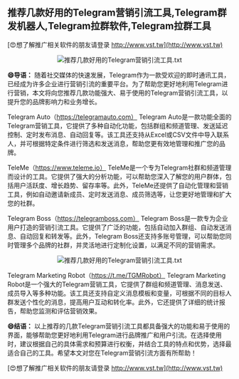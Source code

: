 ## **推荐几款好用的Telegram营销引流工具,Telegram群发机器人,Telegram拉群软件,Telegram拉群工具**

[😍想了解推广相关软件的朋友请登录 http://www.vst.tw](http://www.vst.tw)

 <center><img src="https://vst.tw/MP4/tuiguang/png/1.png" alt="推荐几款好用的Telegram营销引流工具.txt"></center>

**😄导语：**
随着社交媒体的快速发展，Telegram作为一款受欢迎的即时通讯工具，已经成为许多企业进行营销引流的重要平台。为了帮助您更好地利用Telegram进行营销，本文将向您推荐几款功能强大、易于使用的Telegram营销引流工具，以提升您的品牌影响力和业务增长。

Telegram Auto（https://telegramauto.com）
Telegram Auto是一款功能全面的Telegram营销工具，它提供了多种自动化功能，包括群组和频道管理、发送延迟控制、定时发布消息、自动回复等。该工具还支持从Excel或CSV文件中导入联系人，并可根据特定条件进行筛选和发送消息，帮助您更有效地管理和推广您的品牌。

TeleMe（https://www.teleme.io）
TeleMe是一个专为Telegram社群和频道管理而设计的工具。它提供了强大的分析功能，可以帮助您深入了解您的用户群体，包括用户活跃度、增长趋势、留存率等。此外，TeleMe还提供了自动化管理和营销工具，例如自动邀请新成员、定时发送消息、成员筛选等，让您更好地管理和扩大您的社群。

Telegram Boss（https://telegramboss.com）
Telegram Boss是一款专为企业用户打造的营销引流工具。它提供了广泛的功能，包括自动加入群组、自动发送消息、自动回复和转发等。此外，Telegram Boss还支持多账号管理，可以帮助您同时管理多个品牌的社群，并灵活地进行定制化设置，以满足不同的营销需求。

 <center><img src="https://vst.tw/MP4/tuiguang/png/0.png" alt="推荐几款好用的Telegram营销引流工具.txt"></center>

Telegram Marketing Robot（https://t.me/TGMRobot）
Telegram Marketing Robot是一个强大的Telegram营销工具，它提供了群组和频道管理、消息发送、成员导入等多种功能。该工具还支持自定义消息模板和变量，可根据不同的目标人群发送个性化的消息，提高用户互动和转化率。此外，它还提供了详细的统计报告，帮助您监测和评估营销效果。

**😄结语：**
以上推荐的几款Telegram营销引流工具都具备强大的功能和易于使用的界面，能够帮助您更好地利用Telegram进行品牌推广和用户引流。在选择使用时，建议根据自己的具体需求和预算进行权衡，并结合工具的特点和优势，选择最适合自己的工具。希望本文对您在Telegram营销引流方面有所帮助！

[😍想了解推广相关软件的朋友请登录 http://www.vst.tw](http://www.vst.tw)



